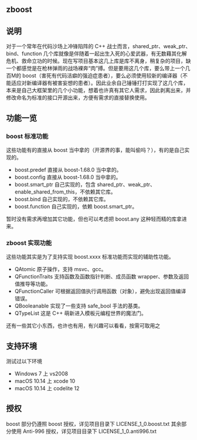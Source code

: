 zboost
-------------------


## 说明
对于一个常年在代码沙场上冲锋陷阵的 C++ 战士而言，shared_ptr、weak_ptr、bind、function 几个库就像是伴随着一起出生入死的心爱武器，有无数藉其化解危机、救命立功的时候。现在写项目基本这几上库是库不离身，稍复杂的项目，缺一个都感觉是在枪林弹雨的战场裸奔“肉”搏。但是要用这几个库，要么带上一个几百M的 boost（害死有代码洁癖的强迫症患者），要么必须使用较新的编译器（不能适应对新编译器有被害妄想的患者）。因此业余自己锤锤打打实现了这几个库，本来是自己大框架里的几个小功能，想着也许真有其它人需求，因此剥离出来，并修改命名为标准的接口开源出来，方便有需求的直接替换使用。


## 功能一览

### boost 标准功能

这些功能有的直接从 boost 当中拿的（开源界的事，能叫偷吗？），有的是自己实现的。
- boost.predef 直接从 boost-1.68.0 当中拿的。
- boost.config 直接从 boost-1.68.0 当中拿的。
- boost.smart_ptr 自己实现的，包含 shared_ptr、weak_ptr、enable_shared_from_this，不依赖其它库。
- boost.bind 自己实现的，不依赖其它库。
- boost.function 自己实现的，依赖 boost.smart_ptr。

暂时没有需求再增加其它功能，但也可以考虑把 boost.any 这种轻而精的库拿进来。

### zboost 实现功能

这些功能其实是为了支持实现 boost.xxxx 标准功能而实现的辅助性功能。
- QAtomic 原子操作，支持 msvc、gcc。
- QFunctionTraits 支持函数及函数指针判断、成员函数 wrapper、参数及返回值推导等功能。
- QFunctionCaller 可根据返回值执行调用函数（对象），避免出现返回值编译错误。
- QBooleanable 实现了一些支持 safe_bool 手法的基类。
- QTypeList 这是 C++ 萌新进入模板元编程世界的魔法门。

还有一些其它小东西，也许也有用，有兴趣可以看看，按需可取用之


## 支持环境

测试过以下环境
- Windows 7 上 vs2008
- macOS 10.14 上 xcode 10
- macOS 10.14 上 codelite 12


## 授权

boost 部分仍遵照 boost 授权，详见项目目录下 LICENSE_1_0.boost.txt
其余部分使用 Anti-996 授权，详见项目目录下 LICENSE_1_0.anti996.txt

